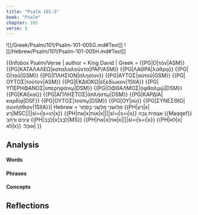 ```yaml
---
title: "Psalm 101:5"
book: "Psalm"
chapter: 101
verse: 5
---
```

![[/Greek/Psalm/101/Psalm-101-005G.md#Text]]
![[/Hebrew/Psalm/101/Psalm-101-005H.md#Text]]

{{Infobox Psalm/Verse |
  author = King David |
  Greek = {{PG|Ο|τὸν|ASM}} {{PG|ΚΑΤΑΛΑΛΕΩ|καταλαλοῦντα|PAP/ASM}} {{PG|ΛΑΘΡΑ|λάθρᾳ}} {{PG|Ο|τοῦ|GSM}} {{PG|ΠΛΗΣΙΟΝ|πλησίον}} {{PG|ΑΥΤΟΣ|αὐτοῦ|GSM}} {{PG|ΟΥΤΟΣ|τοῦτον|ASM}} {{PG|ΕΚΔΙΩΚΩ|ἐξεδίωκον|1SIIA}} {{PG|ΥΠΕΡΗΦΑΝΟΣ|ὑπερηφάνῳ|DSM}} {{PG|ΟΦΘΑΛΜΟΣ|ὀφθαλμῷ|DSM}} {{PG|ΚΑΙ|καὶ}} {{PG|ΑΠΛΗΣΤΟΣ|ἀπλήστῳ|DSM}} {{PG|ΚΑΡΔΙΑ|καρδίᾳ|DSF}} {{PG|ΟΥΤΟΣ|τούτῳ|DSM}} {{PG|ΟΥ|οὐ}} {{PG|ΣΥΝΕΣΘΙΩ|συνήσθιον|1SIIA}}|
  Hebrew = <ref>
מְלוֹשְׁנִי
</ref>
מְלָשְׁנִי
בַסֵּתֶר
{{PH|רֵעַ|x|רֵעֵ|MSC||||sl=וֹ|s=הוּ|x}} {{PH|אֵת|x|אוֹת|x||||sl=וֹ|s=וֹ|x}}
אַצְמִית
גְּבַהּ
{{Maqqef}}
עֵינַיִם
וּרְחַב
{{PH|לֵבָב|x|לֵבָב|MS}} {{PH|אֵת|x|אֹת|x||||sl=וֹ|s=וֹ|x}} {{PH|לא|x|לֹא|x}}
אוּכָל
׃|
}}

## Analysis

#### Words

#### Phrases

#### Concepts

## Reflections
